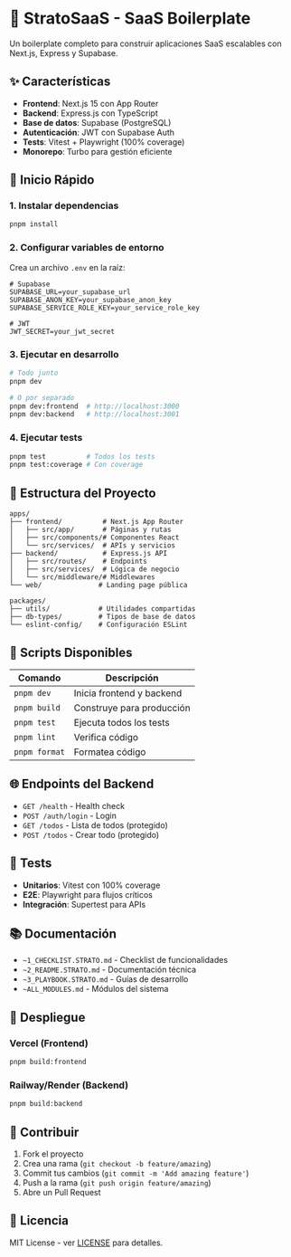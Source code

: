 # 🚀 StratoSaaS - SaaS Boilerplate

Un boilerplate completo para construir aplicaciones SaaS escalables con Next.js, Express y Supabase.

## ✨ Características

- **Frontend**: Next.js 15 con App Router
- **Backend**: Express.js con TypeScript
- **Base de datos**: Supabase (PostgreSQL)
- **Autenticación**: JWT con Supabase Auth
- **Tests**: Vitest + Playwright (100% coverage)
- **Monorepo**: Turbo para gestión eficiente

## 🚀 Inicio Rápido

### 1. Instalar dependencias
```bash
pnpm install
```

### 2. Configurar variables de entorno
Crea un archivo `.env` en la raíz:
```env
# Supabase
SUPABASE_URL=your_supabase_url
SUPABASE_ANON_KEY=your_supabase_anon_key
SUPABASE_SERVICE_ROLE_KEY=your_service_role_key

# JWT
JWT_SECRET=your_jwt_secret
```

### 3. Ejecutar en desarrollo
```bash
# Todo junto
pnpm dev

# O por separado
pnpm dev:frontend  # http://localhost:3000
pnpm dev:backend   # http://localhost:3001
```

### 4. Ejecutar tests
```bash
pnpm test          # Todos los tests
pnpm test:coverage # Con coverage
```

## 📁 Estructura del Proyecto

```
apps/
├── frontend/          # Next.js App Router
│   ├── src/app/       # Páginas y rutas
│   ├── src/components/# Componentes React
│   └── src/services/  # APIs y servicios
├── backend/           # Express.js API
│   ├── src/routes/    # Endpoints
│   ├── src/services/  # Lógica de negocio
│   └── src/middleware/# Middlewares
└── web/              # Landing page pública

packages/
├── utils/            # Utilidades compartidas
├── db-types/         # Tipos de base de datos
└── eslint-config/    # Configuración ESLint
```

## 🔧 Scripts Disponibles

| Comando | Descripción |
|---------|-------------|
| `pnpm dev` | Inicia frontend y backend |
| `pnpm build` | Construye para producción |
| `pnpm test` | Ejecuta todos los tests |
| `pnpm lint` | Verifica código |
| `pnpm format` | Formatea código |

## 🌐 Endpoints del Backend

- `GET /health` - Health check
- `POST /auth/login` - Login
- `GET /todos` - Lista de todos (protegido)
- `POST /todos` - Crear todo (protegido)

## 🧪 Tests

- **Unitarios**: Vitest con 100% coverage
- **E2E**: Playwright para flujos críticos
- **Integración**: Supertest para APIs

## 📚 Documentación

- `~1_CHECKLIST.STRATO.md` - Checklist de funcionalidades
- `~2_README.STRATO.md` - Documentación técnica
- `~3_PLAYBOOK.STRATO.md` - Guías de desarrollo
- `~ALL_MODULES.md` - Módulos del sistema

## 🚀 Despliegue

### Vercel (Frontend)
```bash
pnpm build:frontend
```

### Railway/Render (Backend)
```bash
pnpm build:backend
```

## 🤝 Contribuir

1. Fork el proyecto
2. Crea una rama (`git checkout -b feature/amazing`)
3. Commit tus cambios (`git commit -m 'Add amazing feature'`)
4. Push a la rama (`git push origin feature/amazing`)
5. Abre un Pull Request

## 📄 Licencia

MIT License - ver [LICENSE](LICENSE) para detalles. 